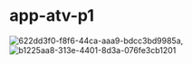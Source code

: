 # app-atv-p1
![622dd3f0-f8f6-44ca-aaa9-bdcc3bd9985a](https://user-images.githubusercontent.com/61611426/138791284-75298e42-bcd1-42c9-b9a6-c010ae39e80b.jpeg),![b1225aa8-313e-4401-8d3a-076fe3cb1201](https://user-images.githubusercontent.com/61611426/138791321-ca9b71da-3d2f-40f0-a9ba-7f774c65219f.jpeg)
